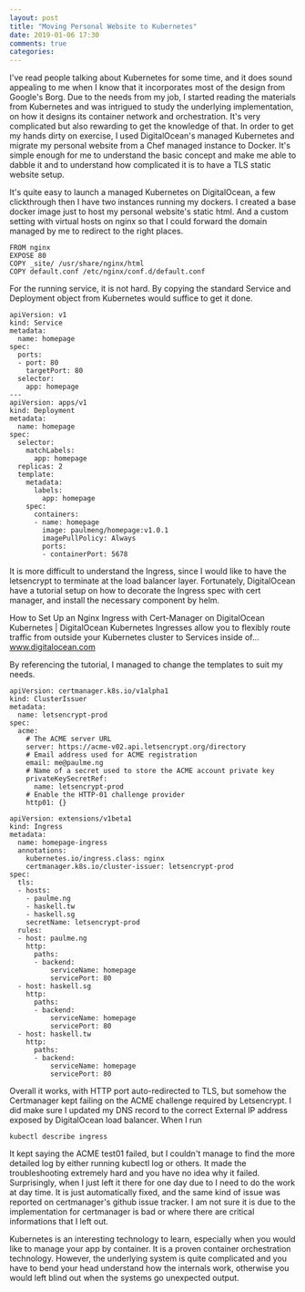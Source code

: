 ```yaml
---
layout: post
title: "Moving Personal Website to Kubernetes"
date: 2019-01-06 17:30
comments: true
categories: 
---
```


I've read people talking about Kubernetes for some time, and it does sound appealing to me when I know that it incorporates most of the design from Google's Borg. Due to the needs from my job, I started reading the materials from Kubernetes and was intrigued to study the underlying implementation, on how it designs its container network and orchestration. It's very complicated but also rewarding to get the knowledge of that. In order to get my hands dirty on exercise, I used DigitalOcean's managed Kubernetes and migrate my personal website from a Chef managed instance to Docker. It's simple enough for me to understand the basic concept and make me able to dabble it and to understand how complicated it is to have a TLS static website setup.

It's quite easy to launch a managed Kubernetes on DigitalOcean, a few clickthrough then I have two instances running my dockers. I created a base docker image just to host my personal website's static html. And a custom setting with virtual hosts on nginx so that I could forward the domain managed by me to redirect to the right places.

```
FROM nginx
EXPOSE 80
COPY _site/ /usr/share/nginx/html
COPY default.conf /etc/nginx/conf.d/default.conf
```

For the running service, it is not hard. By copying the standard Service and Deployment object from Kubernetes would suffice to get it done.

```
apiVersion: v1
kind: Service
metadata:
  name: homepage 
spec:
  ports:
  - port: 80
    targetPort: 80 
  selector:
    app: homepage 
---
apiVersion: apps/v1
kind: Deployment
metadata:
  name: homepage 
spec:
  selector:
    matchLabels:
      app: homepage 
  replicas: 2
  template:
    metadata:
      labels:
        app: homepage
    spec:
      containers:
      - name: homepage
        image: paulmeng/homepage:v1.0.1
        imagePullPolicy: Always
        ports:
        - containerPort: 5678
```

It is more difficult to understand the Ingress, since I would like to have the letsencrypt to terminate at the load balancer layer. Fortunately, DigitalOcean have a tutorial setup on how to decorate the Ingress spec with cert manager, and install the necessary component by helm.

How to Set Up an Nginx Ingress with Cert-Manager on DigitalOcean Kubernetes | DigitalOcean
Kubernetes Ingresses allow you to flexibly route traffic from outside your Kubernetes cluster to Services inside of…www.digitalocean.com

By referencing the tutorial, I managed to change the templates to suit my needs.

```
apiVersion: certmanager.k8s.io/v1alpha1
kind: ClusterIssuer
metadata:
  name: letsencrypt-prod
spec:
  acme:
    # The ACME server URL
    server: https://acme-v02.api.letsencrypt.org/directory
    # Email address used for ACME registration
    email: me@paulme.ng 
    # Name of a secret used to store the ACME account private key
    privateKeySecretRef:
      name: letsencrypt-prod
    # Enable the HTTP-01 challenge provider
    http01: {}

apiVersion: extensions/v1beta1
kind: Ingress
metadata:
  name: homepage-ingress
  annotations:
    kubernetes.io/ingress.class: nginx
    certmanager.k8s.io/cluster-issuer: letsencrypt-prod
spec:
  tls:
  - hosts:
    - paulme.ng
    - haskell.tw
    - haskell.sg
    secretName: letsencrypt-prod
  rules:
  - host: paulme.ng
    http:
      paths:
      - backend:
          serviceName: homepage
          servicePort: 80
  - host: haskell.sg 
    http:
      paths:
      - backend:
          serviceName: homepage
          servicePort: 80
  - host: haskell.tw 
    http:
      paths:
      - backend:
          serviceName: homepage
          servicePort: 80
```

Overall it works, with HTTP port auto-redirected to TLS, but somehow the Certmanager kept failing on the ACME challenge required by Letsencrypt. I did make sure I updated my DNS record to the correct External IP address exposed by DigitalOcean load balancer. When I run

```
kubectl describe ingress
```

It kept saying the ACME test01 failed, but I couldn't manage to find the more detailed log by either running kubectl log or others. It made the troubleshooting extremely hard and you have no idea why it failed. Surprisingly, when I just left it there for one day due to I need to do the work at day time. It is just automatically fixed, and the same kind of issue was reported on certmanager's github issue tracker. I am not sure it is due to the implementation for certmanager is bad or where there are critical informations that I left out.

Kubernetes is an interesting technology to learn, especially when you would like to manage your app by container. It is a proven container orchestration technology. However, the underlying system is quite complicated and you have to bend your head understand how the internals work, otherwise you would left blind out when the systems go unexpected output.

